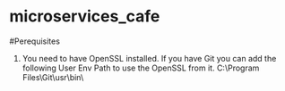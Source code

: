 # microservices_cafe

#Perequisites
1) You need to have OpenSSL installed.
If you have Git you can add the following User Env Path to use the OpenSSL from it.
C:\Program Files\Git\usr\bin\